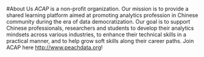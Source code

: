#About Us
*ACAP* is a non-profit organization. Our mission is to provide a shared learning platform aimed at promoting analytics profession in Chinese community during the era of data democratization. Our goal is to support Chinese professionals, researchers and students to develop their analytics mindsets across various industries, to enhance their technical skills in a practical manner, and to help grow soft skills along their career paths. Join ACAP here <http://www.peachdata.org>!
